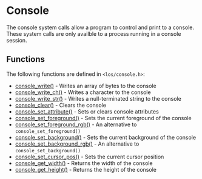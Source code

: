 # Console
The console system calls allow a program to control and print to a console. These system calls are only availble to a process running in a console session.

## Functions
The following functions are defined in `<los/console.h>`:
 - [console_write()](console_write.md) - Writes an array of bytes to the console
 - [console_write_ch()](console_write.md) - Writes a character to the console
 - [console_write_str()](console_write.md) - Writes a null-terminated string to the console
 - [console_clear()](console_clear.md) - Clears the console
 - [console_set_attribute()](console_set_attribute.md) - Sets or clears console attributes
 - [console_set_foreground()](console_set_color.md) - Sets the current foreground of the console
 - [console_set_foreground_rgb()](console_set_color.md) - An alternative to `console_set_foreground()`
 - [console_set_background()](console_set_color.md) - Sets the current background of the console
 - [console_set_background_rgb()](console_set_color.md) - An alternative to `console_set_background()`
 - [console_set_cursor_pos()](console_set_cursor_pos.md) - Sets the current cursor position
 - [console_get_width()](console_get_dimension.md) - Returns the width of the console
 - [console_get_height()](console_get_dimension.md) - Returns the height of the console